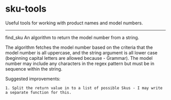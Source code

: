 # sku-tools

Useful tools for working with product names and model numbers.

---------
find_sku
An algorithm to return the model number from a string.

  The algorithm fetches the model number based on the criteria that the model number is all uppercase, and the string argument is all   lower case (beginning capital letters are allowed because - Grammar).
  The model number may include any characters in the regex pattern but must be in sequence within the string.

  Suggested improvements:

    1. Split the return value in to a list of possible Skus - I may write a separate function for this.
